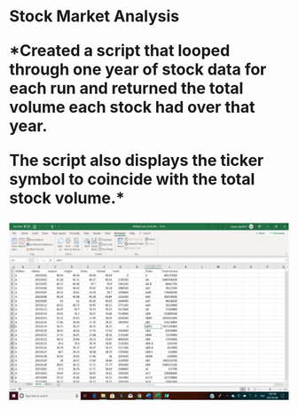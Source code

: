 <h1>Stock Market Analysis


*Created a script that looped through one year of stock data for each run and returned the total volume each stock had over that year.

The script also displays the ticker symbol to coincide with the total stock volume.*

![screenshot](https://github.com/Sbagni/VBA-Macro/blob/master/screenshot2.png)


